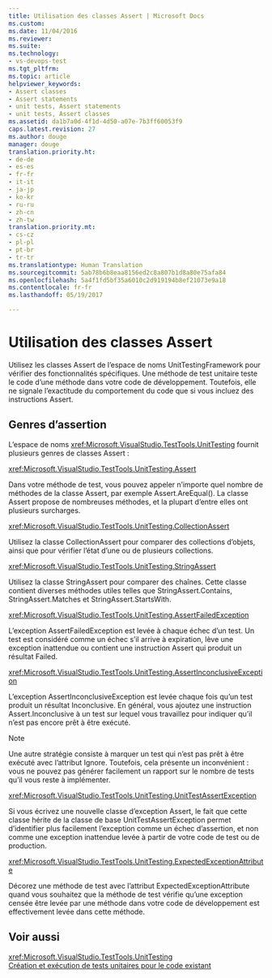 ```yaml
---
title: Utilisation des classes Assert | Microsoft Docs
ms.custom: 
ms.date: 11/04/2016
ms.reviewer: 
ms.suite: 
ms.technology:
- vs-devops-test
ms.tgt_pltfrm: 
ms.topic: article
helpviewer_keywords:
- Assert classes
- Assert statements
- unit tests, Assert statements
- unit tests, Assert classes
ms.assetid: da1b7a0d-4f1d-4d50-a07e-7b3ff60053f9
caps.latest.revision: 27
ms.author: douge
manager: douge
translation.priority.ht:
- de-de
- es-es
- fr-fr
- it-it
- ja-jp
- ko-kr
- ru-ru
- zh-cn
- zh-tw
translation.priority.mt:
- cs-cz
- pl-pl
- pt-br
- tr-tr
ms.translationtype: Human Translation
ms.sourcegitcommit: 5ab78b6b8eaa8156ed2c8a807b1d8a80e75afa84
ms.openlocfilehash: 5a4f1fd5bf35a6010c2d919194b8ef21073e9a18
ms.contentlocale: fr-fr
ms.lasthandoff: 05/19/2017

---
```

# <a name="using-the-assert-classes"></a>Utilisation des classes Assert
Utilisez les classes Assert de l’espace de noms UnitTestingFramework pour vérifier des fonctionnalités spécifiques. Une méthode de test unitaire teste le code d’une méthode dans votre code de développement. Toutefois, elle ne signale l’exactitude du comportement du code que si vous incluez des instructions Assert.  
  
## <a name="kinds-of-asserts"></a>Genres d’assertion  
 L’espace de noms <xref:Microsoft.VisualStudio.TestTools.UnitTesting> fournit plusieurs genres de classes Assert :  
  
 <xref:Microsoft.VisualStudio.TestTools.UnitTesting.Assert>  
  
 Dans votre méthode de test, vous pouvez appeler n’importe quel nombre de méthodes de la classe Assert, par exemple Assert.AreEqual(). La classe Assert propose de nombreuses méthodes, et la plupart d’entre elles ont plusieurs surcharges.  
  
 <xref:Microsoft.VisualStudio.TestTools.UnitTesting.CollectionAssert>  
  
 Utilisez la classe CollectionAssert pour comparer des collections d’objets, ainsi que pour vérifier l’état d’une ou de plusieurs collections.  
  
 <xref:Microsoft.VisualStudio.TestTools.UnitTesting.StringAssert>  
  
 Utilisez la classe StringAssert pour comparer des chaînes. Cette classe contient diverses méthodes utiles telles que StringAssert.Contains, StringAssert.Matches et StringAssert.StartsWith.  
  
 <xref:Microsoft.VisualStudio.TestTools.UnitTesting.AssertFailedException>  
  
 L’exception AssertFailedException est levée à chaque échec d’un test. Un test est considéré comme un échec s’il arrive à expiration, lève une exception inattendue ou contient une instruction Assert qui produit un résultat Failed.  
  
 <xref:Microsoft.VisualStudio.TestTools.UnitTesting.AssertInconclusiveException>  
  
 L’exception AssertInconclusiveException est levée chaque fois qu’un test produit un résultat Inconclusive. En général, vous ajoutez une instruction Assert.Inconclusive à un test sur lequel vous travaillez pour indiquer qu’il n’est pas encore prêt à être exécuté.  
  
> [!NOTE]
>  Une autre stratégie consiste à marquer un test qui n’est pas prêt à être exécuté avec l’attribut Ignore. Toutefois, cela présente un inconvénient : vous ne pouvez pas générer facilement un rapport sur le nombre de tests qu’il vous reste à implémenter.  
  
 <xref:Microsoft.VisualStudio.TestTools.UnitTesting.UnitTestAssertException>  
  
 Si vous écrivez une nouvelle classe d’exception Assert, le fait que cette classe hérite de la classe de base UnitTestAssertException permet d’identifier plus facilement l’exception comme un échec d’assertion, et non comme une exception inattendue levée à partir de votre code de test ou de production.  
  
 <xref:Microsoft.VisualStudio.TestTools.UnitTesting.ExpectedExceptionAttribute>  
  
 Décorez une méthode de test avec l’attribut ExpectedExceptionAttribute quand vous souhaitez que la méthode de test vérifie qu’une exception censée être levée par une méthode dans votre code de développement est effectivement levée dans cette méthode.  
  
## <a name="see-also"></a>Voir aussi  
 <xref:Microsoft.VisualStudio.TestTools.UnitTesting>   
 [Création et exécution de tests unitaires pour le code existant](http://msdn.microsoft.com/en-us/e8370b93-085b-41c9-8dec-655bd886f173)

